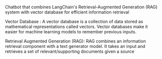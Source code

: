 Chatbot that combines LangChain's Retrieval-Augmented Generation (RAG) system with vector database for efficient information retrieval


Vector Database : A vector database is a collection of data stored as mathematical representations called vectors. Vector databases make it easier for machine learning models to remember previous inputs.

Retrieval Augmented Generation (RAG): RAG combines an information retrieval component with a text generator model. It takes an input and retrieves a set of relevant/supporting documents given a source
